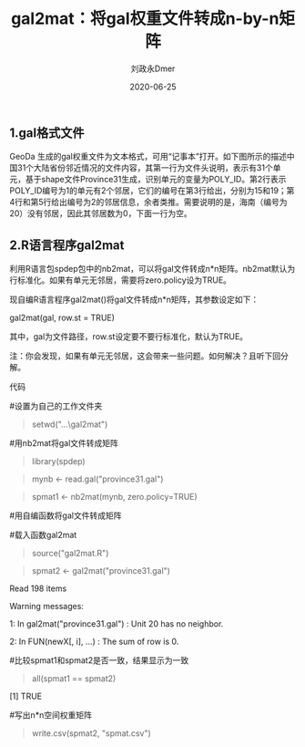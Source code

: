 ﻿---
layout:     post
title:      gal2mat：将gal权重文件转成n-by-n矩阵
subtitle:   
date:       2020-06-25
author:     刘政永Dmer
header-img: img/post-bg-dmers.jpg
catalog: true
tags:
    - 听取树蛙一篇
---
## 1.gal格式文件

GeoDa 生成的gal权重文件为文本格式，可用“记事本”打开。如下图所示的描述中国31个大陆省份邻近情况的文件内容，其第一行为文件头说明，表示有31个单元，基于shape文件Province31生成，识别单元的变量为POLY_ID。第2行表示POLY_ID编号为1的单元有2个邻居，它们的编号在第3行给出，分别为15和19；第4行和第5行给出编号为2的邻居信息，余者类推。需要说明的是，海南（编号为20）没有邻居，因此其邻居数为0，下面一行为空。

## 2.R语言程序gal2mat

利用R语言包spdep包中的nb2mat，可以将gal文件转成n*n矩阵。nb2mat默认为行标准化。如果有单元无邻居，需要将zero.policy设为TRUE。

现自编R语言程序gal2mat()将gal文件转成n*n矩阵，其参数设定如下：

gal2mat(gal, row.st = TRUE)

其中，gal为文件路径，row.st设定要不要行标准化，默认为TRUE。

注：你会发现，如果有单元无邻居，这会带来一些问题。如何解决？且听下回分解。

代码

#设置为自己的工作文件夹

> setwd("…\\gal2mat")

#用nb2mat将gal文件转成矩阵

> library(spdep)

> mynb <- read.gal("province31.gal")

> spmat1 <- nb2mat(mynb, zero.policy=TRUE)

#用自编函数将gal文件转成矩阵

#载入函数gal2mat

> source("gal2mat.R")

> spmat2 <- gal2mat("province31.gal")

Read 198 items

Warning messages:

1: In gal2mat("province31.gal") : Unit 20 has no neighbor.

2: In FUN(newX[, i], ...) : The sum of row is 0.

#比较spmat1和spmat2是否一致，结果显示为一致

> all(spmat1 == spmat2)

[1] TRUE

#写出n*n空间权重矩阵

> write.csv(spmat2, "spmat.csv")


